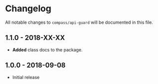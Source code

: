 # Changelog 

All notable changes to `compass/api-guard` will be documented in this file. 

## 1.1.0 - 2018-XX-XX

- **Added** class docs to the package.

## 1.0.0 - 2018-09-08 

* Initial release